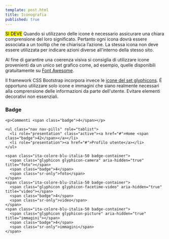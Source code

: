 ```yaml
---
template: post.html
title: Iconografia
published: true
---
```


<div class="lg-callout lg-callout-must">
<mark>SI DEVE</mark> Quando si utilizzano delle icone è necessario assicurare una chiara comprensione del loro significato. Pertanto ogni icona dovrà essere associata a un tooltip che ne chiarisca l’azione. La stessa icona non deve essere utilizzata per indicare azioni diverse all’interno della stesso sito. 
</div>

Al fine di garantire una coerenza visiva si consiglia di utilizzare icone provenienti da un unico set grafico come, ad esempio, quelle disponibili gratuitamente su [Font Awesome](https://fortawesome.github.io/Font-Awesome/). 

<!-- La dimensione minima di un'icona è di 30dp -->
<!-- ![](/images/tavola_31.png) -->

Il framework CSS Bootstrap incorpora invece le [icone del set glyphicons](http://glyphicons.com/).
É opportuno utilizzare solo icone e immagini che siano realmente necessari alla comprensione delle informazioni da parte dell'utente. Evitare elementi decorativi non essenziali.

### Badge

```markup
<p>Commenti <span class="badge">4</span></p>
```

```markup
<ul class="nav nav-pills" role="tablist">
  <li role="presentation" class="active"><a href="#">Home <span class="badge">42</span></a></li>
  <li role="presentation"><a href="#">Profilo utente</a></li>
</ul>
```

```markup
<span class="ita-colore-blu-italia-50 badge-container">
  <span class="glyphicon glyphicon-camera" aria-hidden="true" title="foto"></span>
  <span class="badge">4</span>
  <span class="sr-only">foto</span>
</span>
<span class="ita-colore-blu-italia-50 badge-container">
  <span class="glyphicon glyphicon-facetime-video" aria-hidden="true" title="video"></span>
  <span class="badge">4</span>
  <span class="sr-only">video</span>
</span>
<span class="ita-colore-blu-italia-50 badge-container">
  <span class="glyphicon glyphicon-picture" aria-hidden="true" title="immagini"></span>
  <span class="badge">4</span>
  <span class="sr-only">immagini</span>
</span>
```

<!-- ![html](/images/tavola_32.png) -->
